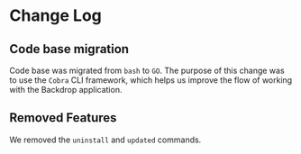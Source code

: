 # Change Log

## Code base migration
Code base was migrated from `bash` to `GO`. The purpose of this change was to use the `Cobra` CLI framework, which helps us improve the flow of working with the Backdrop application.

## Removed Features
We removed the `uninstall` and `updated` commands.
